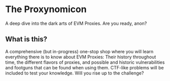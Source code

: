 # The Proxynomicon

A deep dive into the dark arts of EVM Proxies. Are you ready, anon?

## What is this?

A comprehensive (but in-progress) one-stop shop where you will learn everything there is to know about EVM Proxies: Their history throughout time, the different flavors of proxies, and possible and historic vulnerabilities and footguns that can be found when using them. CTF-like problems will be included to test your knowledge. Will you rise up to the challenge?